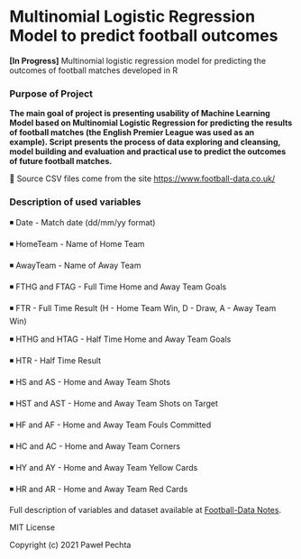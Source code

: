 # Multinomial Logistic Regression Model to predict football outcomes
**[In Progress]** Multinomial logistic regression model for predicting the outcomes of football matches developed in R

### Purpose of Project

**The main goal of project is presenting usability of Machine Learning Model based on Multinomial Logistic Regression for predicting the results of football matches (the English Premier League was used as an example). Script presents the process of data exploring and cleansing, model building and evaluation and practical use to predict the outcomes of future football matches.**

🔸 Source CSV files come from the site https://www.football-data.co.uk/

### Description of used variables

◾ Date - Match date (dd/mm/yy format)

◾ HomeTeam - Name of Home Team

◾ AwayTeam - Name of Away Team

◾ FTHG and FTAG - Full Time Home and Away Team Goals

◾ FTR - Full Time Result (H - Home Team Win, D - Draw, A - Away Team Win)

◾ HTHG and HTAG - Half Time Home and Away Team Goals

◾ HTR - Half Time Result

◾ HS and AS - Home and Away Team Shots

◾ HST and AST - Home and Away Team Shots on Target

◾ HF and AF - Home and Away Team Fouls Committed

◾ HC and AC - Home and Away Team Corners

◾ HY and AY - Home and Away Team Yellow Cards

◾ HR and AR - Home and Away Team Red Cards

Full description of variables and dataset available at [Football-Data Notes](https://www.football-data.co.uk/notes.txt).


MIT License

Copyright (c) 2021 Paweł Pechta
